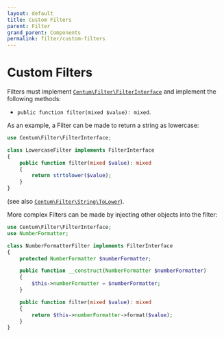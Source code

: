 ```yaml
---
layout: default
title: Custom Filters
parent: Filter
grand_parent: Components
permalink: filter/custom-filters
---
```




# Custom Filters

Filters must implement [`Centum\Filter\FilterInterface`](https://github.com/SidRoberts/centum/tree/development/src/Filter/FilterInterface.php) and implement the following methods:

- `public function filter(mixed $value): mixed`.

As an example, a Filter can be made to return a string as lowercase:

```php
use Centum\Filter\FilterInterface;

class LowercaseFilter implements FilterInterface
{
    public function filter(mixed $value): mixed
    {
        return strtolower($value);
    }
}
```

(see also [`Centum\Filter\String\ToLower`](https://github.com/SidRoberts/centum/tree/development/src/Filter/String/ToLower.php)).

More complex Filters can be made by injecting other objects into the filter:

```php
use Centum\Filter\FilterInterface;
use NumberFormatter;

class NumberFormatterFilter implements FilterInterface
{
    protected NumberFormatter $numberFormatter;

    public function __construct(NumberFormatter $numberFormatter)
    {
        $this->numberFormatter = $numberFormatter;
    }

    public function filter(mixed $value): mixed
    {
        return $this->numberFormatter->format($value);
    }
}
```
